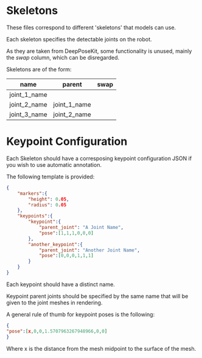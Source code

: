 # Skeletons

These files correspond to different 'skeletons' that models can use.

Each skeleton specifies the detectable joints on the robot.

As they are taken from DeepPoseKit, some functionality is unused, mainly the *swap* column, which can be disregarded.

Skeletons are of the form:

| name         | parent       | swap  |
| ------------ | ------------ | ----- |
| joint_1_name |              |       |
| joint_2_name | joint_1_name |       |
| joint_3_name | joint_2_name |       |

# Keypoint Configuration

Each Skeleton should have a corresposing keypoint configuration JSON if you wish to use automatic annotation.

The following template is provided:
```json
{
    "markers":{
        "height": 0.05,
        "radius": 0.05
    },
    "keypoints":{
        "keypoint":{
            "parent_joint": "A Joint Name",
            "pose":[1,1,1,0,0,0]
        },
        "another_keypoint":{
            "parent_joint": "Another Joint Name",
            "pose":[0,0,0,1,1,1]
        }
    }
}

```

Each keypoint should have a distinct name.

Keypoint parent joints should be specified by the same name that will be given to the joint meshes in rendering.

A general rule of thumb for keypoint poses is the following:
```json
{
"pose":[x,0,0,1.5707963267948966,0,0]
}
```
Where x is the distance from the mesh midpoint to the surface of the mesh.
